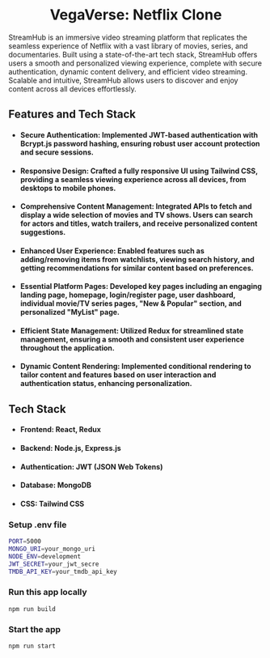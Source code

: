 <h1 align="center">VegaVerse: Netflix Clone</h1>

<p>StreamHub is an immersive video streaming platform that replicates the seamless experience of Netflix with a vast library of movies, series, and documentaries. Built using a state-of-the-art tech stack, StreamHub offers users a smooth and personalized viewing experience, complete with secure authentication, dynamic content delivery, and efficient video streaming. Scalable and intuitive, StreamHub allows users to discover and enjoy content across all devices effortlessly.</p>

<h2 id="features">Features and Tech Stack</h2>
<ul>
  <li>
    <h4 id="Authentication">Secure Authentication: Implemented JWT-based authentication with Bcrypt.js password hashing, ensuring robust user account protection and secure sessions.</h4>
  </li>
  <li>
    <h4 id="Responsive-UI">Responsive Design: Crafted a fully responsive UI using Tailwind CSS, providing a seamless viewing experience across all devices, from desktops to mobile phones.</h4>
  </li>
  <li>
    <h4 id="Content-Management">Comprehensive Content Management: Integrated APIs to fetch and display a wide selection of movies and TV shows. Users can search for actors and titles, watch trailers, and receive personalized content suggestions.</h4>
  </li>
  <li>
    <h4 id="User-Features">Enhanced User Experience: Enabled features such as adding/removing items from watchlists, viewing search history, and getting recommendations for similar content based on preferences.</h4>
  </li>
  <li>
    <h4 id="Core-Pages">Essential Platform Pages: Developed key pages including an engaging landing page, homepage, login/register page, user dashboard, individual movie/TV series pages, "New & Popular" section, and personalized "MyList" page.</h4>
  </li>
  <li>
    <h4 id="State-Management">Efficient State Management: Utilized Redux for streamlined state management, ensuring a smooth and consistent user experience throughout the application.</h4>
  </li>
  <li>
    <h4 id="Conditional-Rendering">Dynamic Content Rendering: Implemented conditional rendering to tailor content and features based on user interaction and authentication status, enhancing personalization.</h4>
  </li>
</ul>

<h2 id="tech-stack">Tech Stack</h2>

<ul>
  <li>
    <h4 id="frontend">Frontend: <strong>React</strong>, <strong>Redux</strong></h4>
  </li>
  <li>
    <h4 id="backend">Backend: <strong>Node.js</strong>, <strong>Express.js</strong></h4>
  </li>
  <li>
    <h4 id="authentication-1">Authentication: <strong>JWT (JSON Web Tokens)</strong></h4>
  </li>
  <li>
    <h4 id="database-1">Database: <strong>MongoDB</strong></h4>
  </li>
  <li>
    <h4 id="css">CSS: <strong>Tailwind CSS</strong></h4>
  </li>
</ul>

### Setup .env file

```bash
PORT=5000
MONGO_URI=your_mongo_uri
NODE_ENV=development
JWT_SECRET=your_jwt_secre
TMDB_API_KEY=your_tmdb_api_key
```

### Run this app locally

```shell
npm run build
```

### Start the app

```shell
npm run start
```
